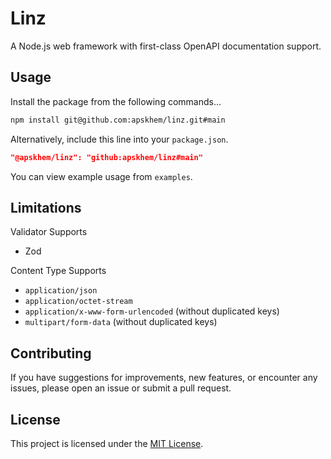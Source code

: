 # Linz

A Node.js web framework with first-class OpenAPI documentation support.

## Usage

Install the package from the following commands...

```bash
npm install git@github.com:apskhem/linz.git#main
```

Alternatively, include this line into your `package.json`.

```json
"@apskhem/linz": "github:apskhem/linz#main"
```

You can view example usage from `examples`.

## Limitations

Validator Supports
  - Zod

Content Type Supports
  - `application/json`
  - `application/octet-stream`
  - `application/x-www-form-urlencoded` (without duplicated keys)
  - `multipart/form-data` (without duplicated keys)

## Contributing

If you have suggestions for improvements, new features, or encounter any issues, please open an issue or submit a pull request.

## License

This project is licensed under the [MIT License](LICENSE).